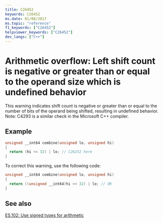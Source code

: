 ```yaml
---
title: C26452
keywords: C26452
ms.date: 01/08/2017
ms.topic: "reference"
f1_keywords: ["C26452"]
helpviewer_keywords: ["C26452"]
dev_langs: ["C++"]
---
```


# Arithmetic overflow: Left shift count is negative or greater than or equal to the operand size which is undefined behavior

This warning indicates shift count is negative or greater than or equal to the number of bits of the operand being shifted, resulting in undefined behavior.
Note: C4293 is a similar check in the Microsoft C++ compiler.

## Example

```cpp
unsigned __int64 combine(unsigned lo, unsigned hi)
{
  return (hi << 32) | lo; // C26252 here
}
```

To correct this warning, use the following code:

```cpp
unsigned __int64 combine(unsigned lo, unsigned hi)
{
  return ((unsigned __int64)hi << 32) | lo; // OK
}
```

## See also

[ES.102: Use signed types for arithmetic](https://github.com/isocpp/CppCoreGuidelines/blob/master/CppCoreGuidelines.md#Res-unsigned)
